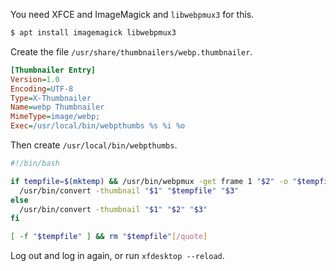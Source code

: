 You need XFCE and ImageMagick and `libwebpmux3` for this.

```bash
$ apt install imagemagick libwebpmux3
```

Create the file `/usr/share/thumbnailers/webp.thumbnailer`.

```ini
[Thumbnailer Entry]
Version=1.0
Encoding=UTF-8
Type=X-Thumbnailer
Name=webp Thumbnailer
MimeType=image/webp;
Exec=/usr/local/bin/webpthumbs %s %i %o
```
Then create `/usr/local/bin/webpthumbs`.

```bash
#!/bin/bash

if tempfile=$(mktemp) && /usr/bin/webpmux -get frame 1 "$2" -o "$tempfile"; then
  /usr/bin/convert -thumbnail "$1" "$tempfile" "$3"
else
  /usr/bin/convert -thumbnail "$1" "$2" "$3"
fi

[ -f "$tempfile" ] && rm "$tempfile"[/quote]
```

Log out and log in again, or run `xfdesktop --reload`.
